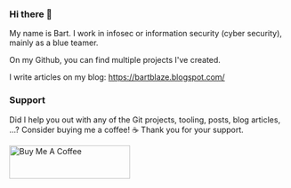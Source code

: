 ### Hi there 👋

My name is Bart. I work in infosec or information security (cyber security), mainly as a blue teamer. 

On my Github, you can find multiple projects I've created. 

I write articles on my blog: https://bartblaze.blogspot.com/


### Support 

Did I help you out with any of the Git projects, tooling, posts, blog articles, ...? Consider buying me a coffee! ☕ Thank you for your support.


<a href="https://www.buymeacoffee.com/bartblaze" target="_blank"><img src="https://cdn.buymeacoffee.com/buttons/v2/default-violet.png" alt="Buy Me A Coffee" style="height: 60px !important;width: 217px !important;" ></a>

<!--
**bartblaze/bartblaze** is a ✨ _special_ ✨ repository because its `README.md` (this file) appears on your GitHub profile.

Here are some ideas to get you started:

- 🔭 I’m currently working on ...
- 🌱 I’m currently learning ...
- 👯 I’m looking to collaborate on ...
- 🤔 I’m looking for help with ...
- 💬 Ask me about ...
- 📫 How to reach me: ...
- 😄 Pronouns: ...
- ⚡ Fun fact: ...
-->
